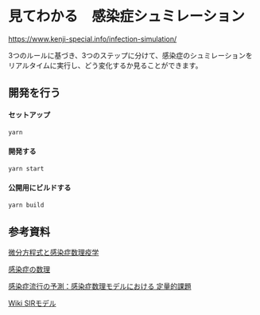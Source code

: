 # 見てわかる　感染症シュミレーション

https://www.kenji-special.info/infection-simulation/

3つのルールに基づき、3つのステップに分けて、感染症のシュミレーションをリアルタイムに実行し、どう変化するか見ることができます。


## 開発を行う

#### セットアップ

```bash
yarn
```

#### 開発する

```bash
yarn start
```

#### 公開用にビルドする

```bash
yarn build
```

## 参考資料

[微分方程式と感染症数理疫学](https://www.ms.u-tokyo.ac.jp/~inaba/inaba_science_2008.pdf)

[感染症の数理](http://www.actuaries.jp/lib/meeting/reikai20-7-siryo.pdf)

[感染症流行の予測：感染症数理モデルにおける 定量的課題](http://akkie.mods.jp/2019-nCoV/images/9/98/%E6%84%9F%E6%9F%93%E7%97%87%E6%95%B0%E7%90%86%E3%83%A2%E3%83%87%E3%83%AB%E7%B7%8F%E8%AA%AC_%282006%2C_%E8%A5%BF%E6%B5%A6%29.pdf)

[Wiki SIRモデル](https://ja.wikipedia.org/wiki/SIR%E3%83%A2%E3%83%87%E3%83%AB)
